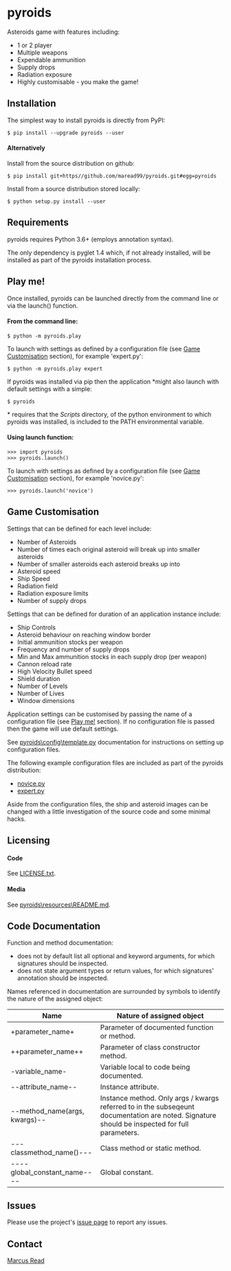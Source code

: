 # pyroids

Asteroids game with features including:
* 1 or 2 player
* Multiple weapons
* Expendable ammunition
* Supply drops
* Radiation exposure
* Highly customisable - you make the game!

## Installation

The simplest way to install pyroids is directly from PyPI:

	$ pip install --upgrade pyroids --user

#### Alternatively

Install from the source distribution on github:

	$ pip install git+https//github.com/maread99/pyroids.git#egg=pyroids

Install from a source distribution stored locally:

	$ python setup.py install --user

## Requirements

pyroids requires Python 3.6+ (employs annotation syntax).

The only dependency is pyglet 1.4 which, if not already installed, will be installed as part of the pyroids installation process.

## Play me!

Once installed, pyroids can be launched directly from the command line or via the launch() function.

#### From the command line:

    $ python -m pyroids.play

To launch with settings as defined by a configuration file (see [Game Customisation](https://github.com/maread99/pyroids#game-customisation) section), for example 'expert.py':

    $ python -m pyroids.play expert

If pyroids was installed via pip then the application \*might also launch with default settings with a simple:

	$ pyroids

\* requires that the *Scripts* directory, of the python environment to which pyroids was installed, is included to the PATH environmental variable.

#### Using launch function:

    >>> import pyroids
    >>> pyroids.launch()

To launch with settings as defined by a configuration file (see [Game Customisation](https://github.com/maread99/pyroids#game-customisation) section), for example 'novice.py':

    >>> pyroids.launch('novice')

## Game Customisation

Settings that can be defined for each level include:
* Number of Asteroids
* Number of times each original asteroid will break up into smaller asteroids
* Number of smaller asteroids each asteroid breaks up into
* Asteroid speed
* Ship Speed
* Radiation field
* Radiation exposure limits
* Number of supply drops

Settings that can be defined for duration of an application instance include:
* Ship Controls	
* Asteroid behaviour on reaching window border	
* Initial ammunition stocks per weapon
* Frequency and number of supply drops
* Min and Max ammunition stocks in each supply drop (per weapon)
* Cannon reload rate
* High Velocity Bullet speed
* Shield duration
* Number of Levels
* Number of Lives
* Window dimensions

Application settings can be customised by passing the name of a configuration file (see [Play me!](https://github.com/maread99/pyroids#play-me) section). If no configuration file is passed then the game will use default settings.

See [pyroids\config\template.py](https://github.com/maread99/pyroids/blob/master/pyroids/config/template.py) documentation for instructions on setting up configuration files.

The following example configuration files are included as part of the pyroids 
distribution:
* [novice.py](https://github.com/maread99/pyroids/blob/master/pyroids/config/novice.py)
* [expert.py](https://github.com/maread99/pyroids/blob/master/pyroids/config/expert.py)

Aside from the configuration files, the ship and asteroid images can be changed with a little investigation of the source code and some minimal hacks.

## Licensing

#### Code
See [LICENSE.txt](https://github.com/maread99/pyroids/blob/master/LICENSE.txt).

#### Media
See [pyroids\resources\README.md](https://github.com/maread99/pyroids/blob/master/pyroids/resources/README.md).

## Code Documentation

Function and method documentation:
* does not by default list all optional and keyword arguments, for which signatures should be inspected.
* does not state argument types or return values, for which signatures' annotation should be inspected.


Names referenced in documentation are surrounded by symbols to identify the nature of the assigned object:

Name | Nature of assigned object
---- | -------------------------
+parameter_name+ | Parameter of documented function or method.
++parameter_name++ | Parameter of class constructor method.
-variable_name- | Variable local to code being documented.
--attribute_name-- | Instance attribute.
--method_name(args, kwargs)-- | Instance method. Only args / kwargs referred to in the 		subseqeunt documentation are noted. Signature should be inspected for full parameters.
---classmethod_name()--- | Class method or static method.
----global_constant_name---- | Global constant.

## Issues

Please use the project's [issue page](https://github.com/maread99/pyroids/issues) to report any issues.

## Contact

[Marcus Read](mailto:marcusaread@gmail.com)